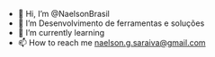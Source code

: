 - 👋 Hi, I’m @NaelsonBrasil
- 👀 I’m Desenvolvimento de ferramentas e soluções
- 🌱 I’m currently learning
- 📫 How to reach me naelson.g.saraiva@gmail.com
